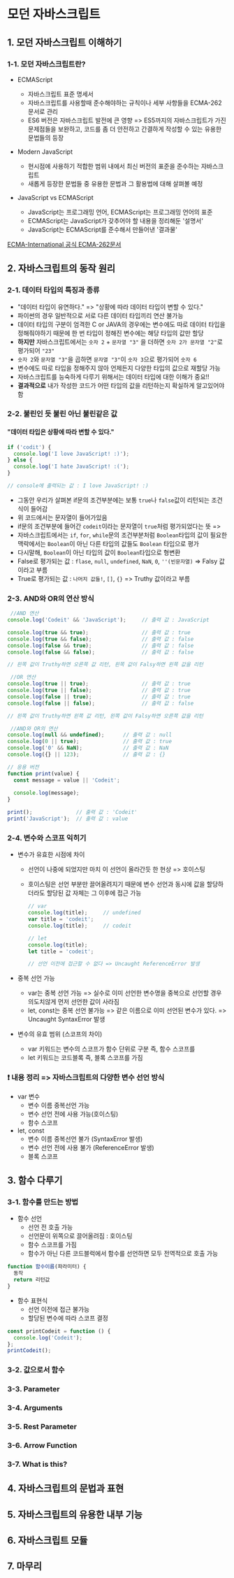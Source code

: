 # 모던 자바스크립트
## 1. 모던 자바스크립트 이해하기
### 1-1. 모던 자바스크립트란?
- ECMAScript
  - 자바스크립트 표준 명세서
  - 자바스크립트를 사용할때 준수해야하는 규칙이나 세부 사항들을 ECMA-262 문서로 관리
  - ES6 버전은 자바스크립트 발전에 큰 영향 => ES5까지의 자바스크립트가 가진 문제점들을 보완하고, 코드를 좀 더 안전하고 간결하게 작성할 수 있는 유용한 문법들의 등장

- Modern JavaScript
  - 현시점에 사용하기 적합한 범위 내에서 최신 버전의 표준을 준수하는 자바스크립트
  - 새롭게 등장한 문법들 중 유용한 문법과 그 활용법에 대해 살펴볼 예정

- JavaScript vs ECMAScript
  - JavaScript는 프로그래밍 언어, ECMAScript는 프로그래밍 언어의 표준
  - ECMAScript는 JavaScript가 갖추어야 할 내용을 정리해둔 '설명서'
  - JavaScript는 ECMAScript를 준수해서 만들어낸 '결과물'
 
 [ECMA-International 공식 ECMA-262문서](https://www.ecma-international.org/publications-and-standards/standards/ecma-262/)

## 2. 자바스크립트의 동작 원리
### 2-1. 데이터 타입의 특징과 종류
- "데이터 타입이 유연하다." => "상황에 따라 데이터 타입이 변할 수 있다."
- 파이썬의 경우 일반적으로 서로 다른 데이터 타입끼리 연산 불가능 
- 데이터 타입의 구분이 엄격한 C or JAVA의 경우에는 변수에도 따로 데이터 타입을 정해줘야하기 때문에 한 번 타입이 정해진 변수에는 해당 타입의 값만 할당
- __하지만__ 자바스크립트에서는 ```숫자 2``` + ```문자열 "3"``` 을 더하면 ```숫자 2가 문자열 "2"```로 평가되어 ```"23"```
- ```숫자 2```와 ```문자열 "3"```을 곱하면 ```문자열 "3"```이 ```숫자 3```으로 평가되어 ```숫자 6```
- 변수에도 따로 타입을 정해주지 않아 언제든지 다양한 타입의 값으로 재할당 가능
- 자바스크립트를 능숙하게 다루기 위해서는 데이터 타입에 대한 이해가 중요!!
- __결과적으로__ 내가 작성한 코드가 어떤 타입의 값을 리턴하는지 확실하게 알고있어야 함

### 2-2. 불린인 듯 불린 아닌 불린같은 값
#### "데이터 타입은 상황에 따라 변할 수 있다."
```JavaScript
if ('codit') {
  console.log('I love JavaScript! :)');
} else {
  console.log('I hate JavaScript! :(');
}

// console에 출력되는 값 : I love JavaScript! :)
```
  - 그동안 우리가 살펴본 if문의 조건부분에는 보통 ```true```나 ```false```값이 리턴되는 조건식이 들어감
  - 위 코드에서는 문자열이 들어가있음
  - if문의 조건부분에 들어간 ```codeit```이라는 문자열이 ```true```처럼 평가되었다는 뜻
  =>
  - 자바스크립트에서는 ```if```, ```for```, ```while```문의 조건부분처럼 ```Boolean```타입의 값이 필요한 맥락에서는 ```Boolean```이 아닌 다른 타입의 값들도 ```Boolean``` 타입으로 평가
  - 다시말해, ```Boolean```이 아닌 타입의 값이 ```Boolean```타입으로 형변환
  - False로 평가되는 값 : ```flase```, ```null```, ```undefined```, ```NaN```, ```0```, ```''(빈문자열)``` => Falsy 값이라고 부름
  - True로 평가되는 값 : ```나머지 값들!```, ```[]```, ```{}``` => Truthy 값이라고 부름

### 2-3. AND와 OR의 연산 방식
```JavaScript
 //AND 연산
console.log('Codeit' && 'JavaScript');     // 출력 값 : JavaScript

console.log(true && true);                 // 출력 값 : true
console.log(true && false);                // 출력 값 : false
console.log(false && true);                // 출력 값 : false
console.log(false && false);               // 출력 값 : false

// 왼쪽 값이 Truthy하면 오른쪽 값 리턴, 왼쪽 값이 Falsy하면 왼쪽 값을 리턴
```

```JavaScript
 //OR 연산
console.log(true || true);                 // 출력 값 : true
console.log(true || false);                // 출력 값 : true
console.log(false || true);                // 출력 값 : true
console.log(false || false);               // 출력 값 : false

// 왼쪽 값이 Truthy하면 왼쪽 값 리턴, 왼쪽 값이 Falsy하면 오른쪽 값을 리턴
```

```JavaScript
 //AND와 OR의 연산
console.log(null && undefined);      // 출력 값 : null
console.log(0 || true);              // 출력 값 : true
console.log('0' && NaN);             // 출력 값 : NaN
console.log({} || 123);              // 출력 값 : {}
```

```JavaScript
// 응용 버전
function print(value) {
  const message = value || 'Codeit';
  
  console.log(message);
}

print();              // 출력 값 : 'Codeit'
print('JavaScript');  // 출력 값 : value
```

### 2-4. 변수와 스코프 익히기
- 변수가 유효한 시점에 차이
  - 선언이 나중에 되었지만 마치 이 선언이 올라간듯 한 현상 => 호이스팅
  - 호이스팅은 선언 부분만 끌어올려지기 때문에 변수 선언과 동시에 값을 할당하더라도 할당된 값 자체는 그 이후에 접근 가능
  
    ```JavaScript
    // var
    console.log(title);     // undefined
    var title = 'codeit';
    console.log(title);     // codeit
    ```
    
    ```JavaScript
    // let
    console.log(title); 
    let title = 'codeit';
    
    // 선언 이전에 접근할 수 없다 => Uncaught ReferenceError 발생
    ```
 
- 중복 선언 가능 
  - var는 중복 선언 가능 => 실수로 이미 선언한 변수명을 중복으로 선언할 경우 의도치않게 먼저 선언한 값이 사라짐
  - let, const는 중복 선언 불가능 => 같은 이름으로 이미 선언된 변수가 있다. => Uncaught SyntaxError 발생

- 변수의 유효 범위 (스코프의 차이)
  - var 키워드는 변수의 스코프가 함수 단위로 구분 즉, 함수 스코프를 
  - let 키워드는 코드블록 즉, 블록 스코프를 가짐

### :exclamation: 내용 정리 => 자바스크립트의 다양한 변수 선언 방식 
- var 변수
  - 변수 이름 중복선언 가능
  - 변수 선언 전에 사용 가능(호이스팅)
  - 함수 스코프
- let, const
  - 변수 이름 중복선언 불가 (SyntaxError 발생)
  - 변수 선언 전에 사용 불가 (ReferenceError 발생)
  - 블록 스코프


## 3. 함수 다루기
### 3-1. 함수를 만드는 방법
- 함수 선언
  - 선언 전 호출 가능
  - 선언문이 위쪽으로 끌어올려짐 : 호이스팅
  - 함수 스코프를 가짐
  - 함수가 아닌 다른 코드블럭에서 함수를 선언하면 모두 전역적으로 호출 가능
```JavaScript
function 함수이름(파라미터) {
  동작
  return 리턴값
}
```
- 함수 표현식
  - 선언 이전에 접근 불가능
  - 할당된 변수에 따라 스코프 결정
```JavaScript
const printCodeit = function () {
  console.log('Codeit');
};
printCodeit();
```

### 3-2. 값으로서 함수


### 3-3. Parameter


### 3-4. Arguments


### 3-5. Rest Parameter


### 3-6. Arrow Function


### 3-7. What is this?

## 4. 자바스크립트의 문법과 표현
## 5. 자바스크립트의 유용한 내부 기능
## 6. 자바스크립트 모듈
## 7. 마무리
